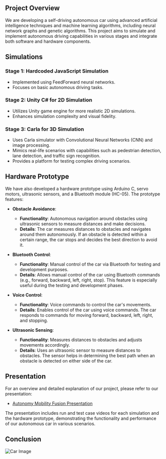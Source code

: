 ## Project Overview

We are developing a self-driving autonomous car using advanced artificial intelligence techniques and machine learning algorithms, including neural network graphs and genetic algorithms. This project aims to simulate and implement autonomous driving capabilities in various stages and integrate both software and hardware components.

## Simulations

### Stage 1: Hardcoded JavaScript Simulation

- Implemented using FeedForward neural networks.
- Focuses on basic autonomous driving tasks.

### Stage 2: Unity C# for 2D Simulation

- Utilizes Unity game engine for more realistic 2D simulations.
- Enhances simulation complexity and visual fidelity.

### Stage 3: Carla for 3D Simulation

- Uses Carla simulator with Convolutional Neural Networks (CNN) and image processing.
- Mimics real-life scenarios with capabilities such as pedestrian detection, lane detection, and traffic sign recognition.
- Provides a platform for testing complex driving scenarios.

## Hardware Prototype

We have also developed a hardware prototype using Arduino C, servo motors, ultrasonic sensors, and a Bluetooth module (HC-05). The prototype features:

- **Obstacle Avoidance**: 
  - **Functionality**: Autonomous navigation around obstacles using ultrasonic sensors to measure distances and make decisions.
  - **Details**: The car measures distances to obstacles and navigates around them autonomously. If an obstacle is detected within a certain range, the car stops and decides the best direction to avoid it.
  
- **Bluetooth Control**: 
  - **Functionality**: Manual control of the car via Bluetooth for testing and development purposes.
  - **Details**: Allows manual control of the car using Bluetooth commands (e.g., forward, backward, left, right, stop). This feature is especially useful during the testing and development phases.

- **Voice Control**: 
  - **Functionality**: Voice commands to control the car's movements.
  - **Details**: Enables control of the car using voice commands. The car responds to commands for moving forward, backward, left, right, and stopping.
  
- **Ultrasonic Sensing**: 
  - **Functionality**: Measures distances to obstacles and adjusts movements accordingly.
  - **Details**: Uses an ultrasonic sensor to measure distances to obstacles. The sensor helps in determining the best path when an obstacle is detected on either side of the car.

## Presentation

For an overview and detailed explanation of our project, please refer to our presentation:

- [Autonomy Mobility Fusion Presentation](https://drive.google.com/file/u/4/d/1Lekqfe0vgKUBpHBO0uA8bYuV-UjQzoSc/view?usp=drive_web)

The presentation includes run and test case videos for each simulation and the hardware prototype, demonstrating the functionality and performance of our autonomous car in various scenarios.


## Conclusion

![Car Image](https://github.com/Shalaby1022/Self-Driving-Autonomous-Car/raw/master/Conclusion!)
